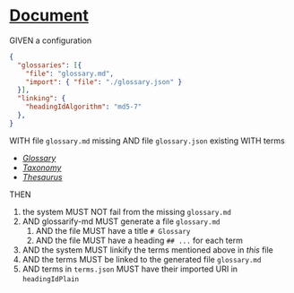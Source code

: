 # [Document](#md5-6d7c843)

GIVEN a configuration

```json
{
  "glossaries": [{
    "file": "glossary.md",
    "import": { "file": "./glossary.json" }
  }],
  "linking": {
    "headingIdAlgorithm": "md5-7"
  },
}
```

WITH file `glossary.md` missing
AND file `glossary.json` existing WITH terms

*   *[Glossary][1]*
*   *[Taxonomy][2]*
*   *[Thesaurus][3]*

THEN

1.  the system MUST NOT fail from the missing `glossary.md`
2.  AND glossarify-md MUST generate a file `glossary.md`
    1.  AND the file MUST have a title `# Glossary`
    2.  AND the file MUST have a heading `## ...` for each term
3.  AND the system MUST linkify the terms mentioned above in *this* file
4.  AND the terms MUST be linked to the generated file `glossary.md`
5.  AND terms in `terms.json` MUST have their imported URI in `headingIdPlain`

[1]: ./glossary.md#md5-5b86894 "Glossaries are collections of terms and their definitions."

[2]: ./glossary.md#md5-b5e0c5d "Taxonomies are classification schemes."

[3]: ./glossary.md#md5-76129fc "Thesauri are word nets."
